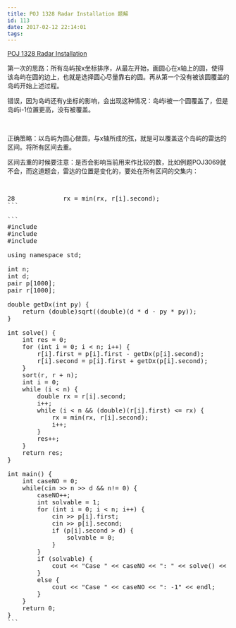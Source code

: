 ```yaml
---
title: POJ 1328 Radar Installation 题解
id: 113
date: 2017-02-12 22:14:01
tags:
---
```


[POJ 1328 Radar Installation](https://vjudge.net/problem/10537/origin)

第一次的思路：所有岛屿按x坐标排序，从最左开始，画圆心在x轴上的圆，使得该岛屿在圆的边上，也就是选择圆心尽量靠右的圆。再从第一个没有被该圆覆盖的岛屿开始上述过程。

错误，因为岛屿还有y坐标的影响，会出现这种情况：岛屿i被一个圆覆盖了，但是岛屿i-1位置更高，没有被覆盖。

&nbsp;

正确策略：以岛屿为圆心做圆，与x轴所成的弦，就是可以覆盖这个岛屿的雷达的区间。将所有区间去重。

区间去重的时候要注意：是否会影响当前用来作比较的数，比如例题POJ3069就不会，而这道题会，雷达的位置是变化的，要处在所有区间的交集内：

&nbsp;
<pre class="">28             rx = min(rx, r[i].second);
```

```
#include <iostream>
#include <math.h>
#include <algorithm>

using namespace std;

int n;
int d;
pair<int, int> p[1000];
pair<double, double> r[1000];

double getDx(int py) {
    return (double)sqrt((double)(d * d - py * py));
}

int solve() {
    int res = 0;
    for (int i = 0; i &lt; n; i++) {
        r[i].first = p[i].first - getDx(p[i].second);
        r[i].second = p[i].first + getDx(p[i].second);
    }
    sort(r, r + n);
    int i = 0;
    while (i &lt; n) {
        double rx = r[i].second;
        i++;
        while (i &lt; n &amp;&amp; (double)(r[i].first) &lt;= rx) {
            rx = min(rx, r[i].second);
            i++;
        }
        res++;
    }
    return res;
}

int main() {
    int caseNO = 0;
    while(cin &gt;&gt; n &gt;&gt; d &amp;&amp; n!= 0) {
        caseNO++;
        int solvable = 1;
        for (int i = 0; i &lt; n; i++) {
            cin &gt;&gt; p[i].first;
            cin &gt;&gt; p[i].second;
            if (p[i].second &gt; d) {
                solvable = 0;
            }
        }
        if (solvable) {
            cout &lt;&lt; "Case " &lt;&lt; caseNO &lt;&lt; ": " &lt;&lt; solve() &lt;&lt; endl;
        }
        else {
            cout &lt;&lt; "Case " &lt;&lt; caseNO &lt;&lt; ": -1" &lt;&lt; endl;
        }   
    }
    return 0;    
}
```

&nbsp;